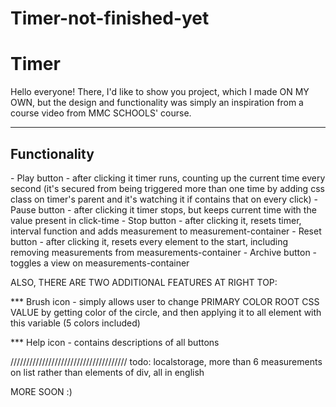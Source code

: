# Timer-not-finished-yet
<h1 color="blue"> Timer </h1>

Hello everyone!
There, I'd like to show you project, which I made <span color="red">ON MY OWN<span>, but the design and functionality was simply an inspiration from a course video from MMC SCHOOLS' course.

------------------------
<h2>Functionality</h2>
- Play button - after clicking it timer runs, counting up the current time every second (it's secured from being triggered more than one time by adding css class on timer's parent and it's watching it if contains that on every click)
- Pause button - after clicking it timer stops, but keeps current time with the value present in click-time
- Stop button - after clicking it, resets timer, interval function and adds measurement to measurement-container
- Reset button - after clicking it, resets every element to the start, including removing measurements from measurements-container
- Archive button - toggles a view on measurements-container
  
  ALSO, THERE ARE TWO ADDITIONAL FEATURES AT RIGHT TOP:
  
  *** Brush icon - simply allows user to change PRIMARY COLOR ROOT CSS VALUE by getting color of the circle, and then applying it to all element with this variable (5 colors included)
  
  *** Help icon - contains descriptions of all buttons
  
  /////////////////////////////////////
  todo: localstorage, more than 6 measurements on list rather than elements of div, all in english
  
  MORE SOON :)
  
  
